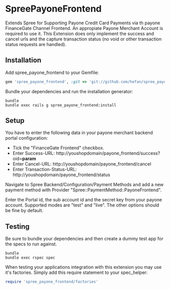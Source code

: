 SpreePayoneFrontend
===================

Extends Spree for Supporting Payone Credit Card Payments via th payone FinanceGate Channel Frontend. An appropiate Payone Merchant Account is required to use it. This Extension does only implement the success and cancel urls and the capture transaction status (no void or other transaction status requests are handled).


Installation
------------

Add spree_payone_frontend to your Gemfile:

```ruby
gem 'spree_payone_frontend', :git => 'git://github.com/hefan/spree_payone_frontend.git' 
```

Bundle your dependencies and run the installation generator:

```shell
bundle
bundle exec rails g spree_payone_frontend:install
```

Setup
-----

You have to enter the following data in your payone merchant backend portal configuration:

- Tick the "FinanceGate Frontend" checkbox.
- Enter Success-URL: http://youshopdomain/payone_frontend/success?oid=__param__
- Enter Cancel-URL: http://youshopdomain/payone_frontend/cancel
- Enter Transaction-Status-URL: http://youshopdomain/payone_frontend/status

Navigate to Spree Backend/Configuration/Payment Methods and add a new payment method with Provider "Spree::PaymentMethod::PayoneFrontend".

Enter the Portal id, the sub account id and the secret key from your payone account. Supported modes are "test" and "live". The other options should be fine by default.



Testing
-------

Be sure to bundle your dependencies and then create a dummy test app for the specs to run against.

```shell
bundle
bundle exec rspec spec
```

When testing your applications integration with this extension you may use it's factories.
Simply add this require statement to your spec_helper:

```ruby
require 'spree_payone_frontend/factories'
```

